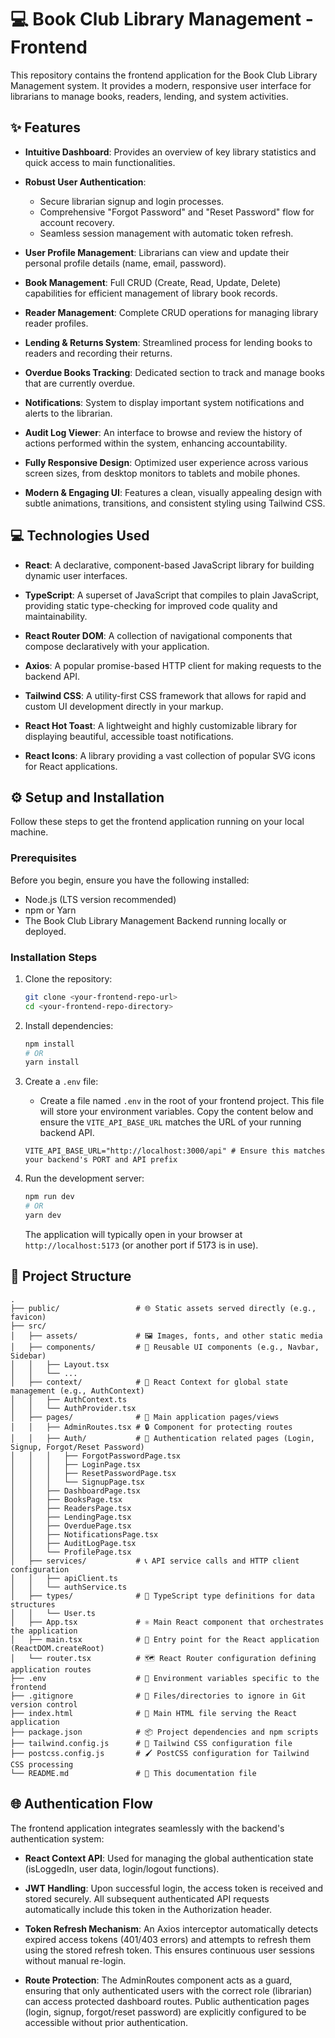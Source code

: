 # 💻 Book Club Library Management - Frontend

This repository contains the frontend application for the Book Club Library Management system. It provides a modern, responsive user interface for librarians to manage books, readers, lending, and system activities.


## ✨ Features

- **Intuitive Dashboard**: Provides an overview of key library statistics and quick access to main functionalities.

- **Robust User Authentication**:
  - Secure librarian signup and login processes.
  - Comprehensive "Forgot Password" and "Reset Password" flow for account recovery.
  - Seamless session management with automatic token refresh.

- **User  Profile Management**: Librarians can view and update their personal profile details (name, email, password).

- **Book Management**: Full CRUD (Create, Read, Update, Delete) capabilities for efficient management of library book records.

- **Reader Management**: Complete CRUD operations for managing library reader profiles.

- **Lending & Returns System**: Streamlined process for lending books to readers and recording their returns.

- **Overdue Books Tracking**: Dedicated section to track and manage books that are currently overdue.

- **Notifications**: System to display important system notifications and alerts to the librarian.

- **Audit Log Viewer**: An interface to browse and review the history of actions performed within the system, enhancing accountability.

- **Fully Responsive Design**: Optimized user experience across various screen sizes, from desktop monitors to tablets and mobile phones.

- **Modern & Engaging UI**: Features a clean, visually appealing design with subtle animations, transitions, and consistent styling using Tailwind CSS.


## 💻 Technologies Used

- **React**: A declarative, component-based JavaScript library for building dynamic user interfaces.

- **TypeScript**: A superset of JavaScript that compiles to plain JavaScript, providing static type-checking for improved code quality and maintainability.

- **React Router DOM**: A collection of navigational components that compose declaratively with your application.

- **Axios**: A popular promise-based HTTP client for making requests to the backend API.

- **Tailwind CSS**: A utility-first CSS framework that allows for rapid and custom UI development directly in your markup.

- **React Hot Toast**: A lightweight and highly customizable library for displaying beautiful, accessible toast notifications.

- **React Icons**: A library providing a vast collection of popular SVG icons for React applications.


## ⚙️ Setup and Installation

Follow these steps to get the frontend application running on your local machine.


### Prerequisites

Before you begin, ensure you have the following installed:

- Node.js (LTS version recommended)
- npm or Yarn
- The Book Club Library Management Backend running locally or deployed.


### Installation Steps

1. Clone the repository:

   ```bash
   git clone <your-frontend-repo-url>
   cd <your-frontend-repo-directory>
   ```

2. Install dependencies:

   ```bash
   npm install
   # OR
   yarn install
   ```

3. Create a `.env` file:
   - Create a file named `.env` in the root of your frontend project. This file will store your environment variables. Copy the content below and ensure the `VITE_API_BASE_URL` matches the URL of your running backend API.

   ```plaintext
   VITE_API_BASE_URL="http://localhost:3000/api" # Ensure this matches your backend's PORT and API prefix
   ```

4. Run the development server:

   ```bash
   npm run dev
   # OR
   yarn dev
   ```

   The application will typically open in your browser at `http://localhost:5173` (or another port if 5173 is in use).


## 📂 Project Structure

```
.
├── public/                 # 🌐 Static assets served directly (e.g., favicon)
├── src/
│   ├── assets/             # 🖼️ Images, fonts, and other static media
│   ├── components/         # 🧩 Reusable UI components (e.g., Navbar, Sidebar)
│   │   ├── Layout.tsx
│   │   └── ...
│   ├── context/            # 🔄 React Context for global state management (e.g., AuthContext)
│   │   ├── AuthContext.ts
│   │   └── AuthProvider.tsx
│   ├── pages/              # 📄 Main application pages/views
│   │   ├── AdminRoutes.tsx # 🔒 Component for protecting routes
│   │   ├── Auth/           # 🔑 Authentication related pages (Login, Signup, Forgot/Reset Password)
│   │   │   ├── ForgotPasswordPage.tsx
│   │   │   ├── LoginPage.tsx
│   │   │   ├── ResetPasswordPage.tsx
│   │   │   └── SignupPage.tsx
│   │   ├── DashboardPage.tsx
│   │   ├── BooksPage.tsx
│   │   ├── ReadersPage.tsx
│   │   ├── LendingPage.tsx
│   │   ├── OverduePage.tsx
│   │   ├── NotificationsPage.tsx
│   │   ├── AuditLogPage.tsx
│   │   └── ProfilePage.tsx
│   ├── services/           # 📞 API service calls and HTTP client configuration
│   │   ├── apiClient.ts
│   │   └── authService.ts
│   ├── types/              # 📝 TypeScript type definitions for data structures
│   │   └── User.ts
│   ├── App.tsx             # ⚛️ Main React component that orchestrates the application
│   ├── main.tsx            # 🚀 Entry point for the React application (ReactDOM.createRoot)
│   └── router.tsx          # 🗺️ React Router configuration defining application routes
├── .env                    # 🔑 Environment variables specific to the frontend
├── .gitignore              # 🚫 Files/directories to ignore in Git version control
├── index.html              # 📄 Main HTML file serving the React application
├── package.json            # 📦 Project dependencies and npm scripts
├── tailwind.config.js      # 🎨 Tailwind CSS configuration file
├── postcss.config.js       # 🖌️ PostCSS configuration for Tailwind CSS processing
└── README.md               # 📄 This documentation file
```


## 🌐 Authentication Flow

The frontend application integrates seamlessly with the backend's authentication system:

- **React Context API**: Used for managing the global authentication state (isLoggedIn, user data, login/logout functions).

- **JWT Handling**: Upon successful login, the access token is received and stored securely. All subsequent authenticated API requests automatically include this token in the Authorization header.

- **Token Refresh Mechanism**: An Axios interceptor automatically detects expired access tokens (401/403 errors) and attempts to refresh them using the stored refresh token. This ensures continuous user sessions without manual re-login.

- **Route Protection**: The AdminRoutes component acts as a guard, ensuring that only authenticated users with the correct role (librarian) can access protected dashboard routes. Public authentication pages (login, signup, forgot/reset password) are explicitly configured to be accessible without prior authentication.
